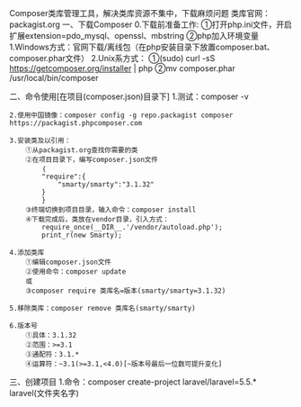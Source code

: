 Composer类库管理工具，解决类库资源不集中，下载麻烦问题
类库官网：packagist.org
一、下载Composer
	0.下载前准备工作:
		①打开php.ini文件，开启扩展extension=pdo_mysql、openssl、mbstring
		②php加入环境变量
		1.Windows方式：官网下载/离线包（在php安装目录下放置composer.bat、composer.phar文件）
	2.Unix系方式：
		①(sudo) curl -sS https://getcomposer.org/installer | php
		②mv composer.phar /usr/local/bin/composer

二、命令使用[在项目(composer.json)目录下]
	1.测试：composer -v

	2.使用中国镜像：composer config -g repo.packagist composer https://packagist.phpcomposer.com

	3.安装类及以引用：
		①从packagist.org查找你需要的类
		②在项目目录下，编写composer.json文件
			｛
			"require":{
			    "smarty/smarty":"3.1.32"
			}
			}
		③终端切换到项目目录，输入命令：composer install
		④下载完成后，类放在vendor目录，引入方式：
			require_once(__DIR__.'/vendor/autoload.php');
			print_r(new Smarty);

	4.添加类库
		①编辑composer.json文件
		②使用命令：composer update
		或
		③composer require 类库名=版本(smarty/smarty=3.1.32)

	5.移除类库：composer remove 类库名(smarty/smarty)

	6.版本号
		①具体：3.1.32
		②范围：>=3.1
		③通配符：3.1.*
		④运算符：~3.1(>=3.1,<4.0)[~版本号最后一位数可提升变化]

三、创建项目
	1.命令：composer create-project laravel/laravel=5.5.* laravel(文件夹名字)